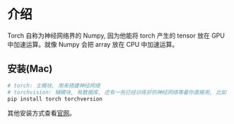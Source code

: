 # 介绍

Torch 自称为神经网络界的 Numpy, 因为他能将 torch 产生的 tensor 放在 GPU 中加速运算。就像 Numpy 会把 array 放在 CPU 中加速运算。

## 安装(Mac)

```bash
# torch: 主模块, 用来搭建神经网络
# torchvision: 辅模块, 有数据库, 还有一些已经训练好的神经网络等着你直接用, 比如 (VGG, AlexNet, ResNet)
pip install torch torchversion
```

其他安装方式查看[官网](https://pytorch.org/)。



